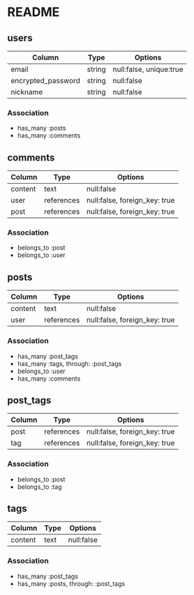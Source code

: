 # README

## users
| Column             | Type       | Options                        |
| ------------------ | ------     | -----------                    |
| email              | string     | null:false, unique:true        |
| encrypted_password | string     | null:false                     |
| nickname           | string     | null:false                     |

### Association
- has_many :posts
- has_many :comments

## comments
| Column             | Type       | Options                       |
| ------------------ | ------     | -----------                   |
| content            | text       | null:false                    |
| user               | references | null:false, foreign_key: true |              
| post               | references | null:false, foreign_key: true |

### Association
- belongs_to :post
- belongs_to :user

## posts
| Column             | Type       | Options                       |
| ------------------ | ------     | -----------                   |
| content            | text       | null:false                    |
| user               | references | null:false, foreign_key: true |   

### Association
- has_many :post_tags
- has_many :tags, through: :post_tags
- belongs_to :user
- has_many :comments

## post_tags
| Column             | Type       | Options                       |
| ------------------ | ------     | -----------                   |
| post               | references | null:false, foreign_key: true |
| tag                | references | null:false, foreign_key: true |

### Association
- belongs_to :post
- belongs_to :tag

## tags
| Column             | Type       | Options                       |
| ------------------ | ------     | -----------                   |
| content            | text       | null:false                    |

### Association
- has_many :post_tags
- has_many :posts, through: :post_tags